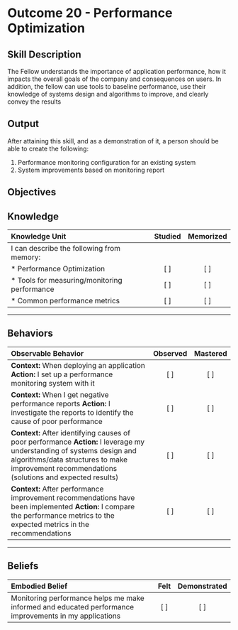 # Outcome 20 - Performance Optimization

**Skill Description**
----------
The Fellow understands the importance of application performance, how it impacts the overall goals of the company and consequences on users. In addition, the fellow can use tools to baseline performance, use their knowledge of systems design and algorithms to improve, and clearly convey the results 

**Output**
----------
After attaining this skill, and as a demonstration of it, a person should be able to create the following:

1. Performance monitoring configuration for an existing system
2. System improvements based on monitoring report


**Objectives**
----------
## **Knowledge**


| Knowledge Unit   |      Studied      | Memorized |
|:-------------|:------------------:|:--------:|
| I can describe the following from memory: | | |
| * Performance Optimization | [ ] | [ ]  |
| * Tools for measuring/monitoring performance     | [ ] | [ ]  |
| * Common performance metrics    | [ ] | [ ]  |


----------


## **Behaviors**

| Observable Behavior   |      Observed      | Mastered |
|:-------------|:------------------:|:--------:|
| **Context:** When deploying an application **Action:** I set up a performance monitoring system with it | [ ] | [ ]  |
| **Context:** When I get negative performance reports **Action:** I investigate the reports to identify the cause of poor performance | [ ] | [ ]  |
| **Context:** After identifying causes of poor performance **Action:** I leverage my understanding of systems design and algorithms/data structures to make improvement recommendations (solutions and expected results)  | [ ] | [ ]  |
| **Context:** After performance improvement recommendations have been implemented **Action:** I compare the performance metrics to the expected metrics in the recommendations   | [ ] | [ ]  |



----------


## **Beliefs**


| Embodied Belief   |      Felt      | Demonstrated |
|:-------------|:------------------:|:--------:|
| Monitoring performance helps me make informed and educated performance improvements in my applications | [ ] | [ ]  |

